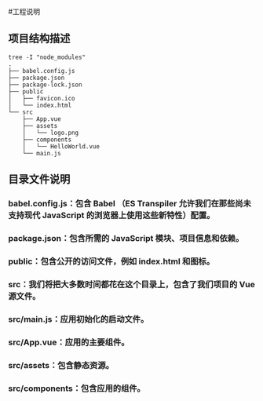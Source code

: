 #工程说明
## 项目结构描述
```
tree -I "node_modules"
.
├── babel.config.js
├── package.json
├── package-lock.json
├── public
│   ├── favicon.ico
│   └── index.html
└── src
    ├── App.vue
    ├── assets
    │   └── logo.png
    ├── components
    │   └── HelloWorld.vue
    └── main.js
```
## 目录文件说明
### babel.config.js：包含 Babel （ES Transpiler 允许我们在那些尚未支持现代 JavaScript 的浏览器上使用这些新特性）配置。
### package.json：包含所需的 JavaScript 模块、项目信息和依赖。
### public：包含公开的访问文件，例如 index.html 和图标。
### src：我们将把大多数时间都花在这个目录上，包含了我们项目的 Vue 源文件。
### src/main.js：应用初始化的启动文件。
### src/App.vue：应用的主要组件。
### src/assets：包含静态资源。
### src/components：包含应用的组件。